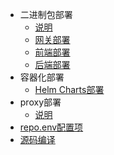 - 二进制包部署
  - [说明](/install/binary/)
  - [网关部署](/install/binary/gateway)
  - [前端部署](/install/binary/frontend)
  - [后端部署](/install/binary/backend)
- 容器化部署
  - [Helm Charts部署](/install/helm.md)
- proxy部署
  - [说明](/install/proxy.md)
- [repo.env配置项](/install/env.md)
- [源码编译](/install/compile.md)
